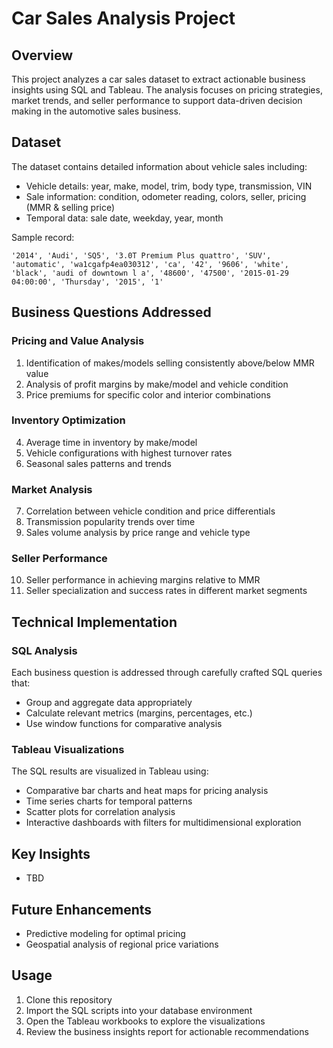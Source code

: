 # Car Sales Analysis Project

## Overview
This project analyzes a car sales dataset to extract actionable business insights using SQL and Tableau. The analysis focuses on pricing strategies, market trends, and seller performance to support data-driven decision making in the automotive sales business.

## Dataset
The dataset contains detailed information about vehicle sales including:

- Vehicle details: year, make, model, trim, body type, transmission, VIN
- Sale information: condition, odometer reading, colors, seller, pricing (MMR & selling price)
- Temporal data: sale date, weekday, year, month

Sample record:
```
'2014', 'Audi', 'SQ5', '3.0T Premium Plus quattro', 'SUV', 'automatic', 'wa1cgafp4ea030312', 'ca', '42', '9606', 'white', 'black', 'audi of downtown l a', '48600', '47500', '2015-01-29 04:00:00', 'Thursday', '2015', '1'
```

## Business Questions Addressed

### Pricing and Value Analysis
1. Identification of makes/models selling consistently above/below MMR value
2. Analysis of profit margins by make/model and vehicle condition
3. Price premiums for specific color and interior combinations

### Inventory Optimization
4. Average time in inventory by make/model
5. Vehicle configurations with highest turnover rates
6. Seasonal sales patterns and trends

### Market Analysis
7. Correlation between vehicle condition and price differentials
8. Transmission popularity trends over time
9. Sales volume analysis by price range and vehicle type

### Seller Performance
10. Seller performance in achieving margins relative to MMR
11. Seller specialization and success rates in different market segments

## Technical Implementation

### SQL Analysis
Each business question is addressed through carefully crafted SQL queries that:
- Group and aggregate data appropriately
- Calculate relevant metrics (margins, percentages, etc.)
- Use window functions for comparative analysis

### Tableau Visualizations
The SQL results are visualized in Tableau using:
- Comparative bar charts and heat maps for pricing analysis
- Time series charts for temporal patterns
- Scatter plots for correlation analysis
- Interactive dashboards with filters for multidimensional exploration


## Key Insights
- TBD

## Future Enhancements
- Predictive modeling for optimal pricing
- Geospatial analysis of regional price variations

## Usage
1. Clone this repository
2. Import the SQL scripts into your database environment
3. Open the Tableau workbooks to explore the visualizations
4. Review the business insights report for actionable recommendations



